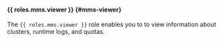#### {{ roles.mms.viewer }} {#mms-viewer}

The `{{ roles.mms.viewer }}` role enables you to to view information about clusters, runtime logs, and quotas.
